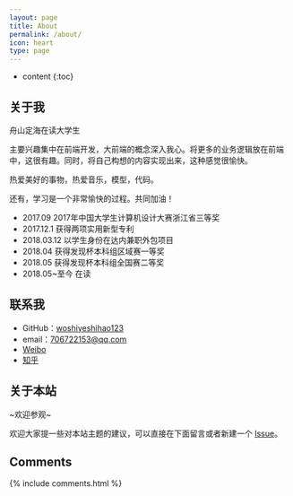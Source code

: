 ```yaml
---
layout: page
title: About
permalink: /about/
icon: heart
type: page
---
```


* content
{:toc}

## 关于我

<!-- <iframe src="https://githubbadge.appspot.com/gaohaoyang?s=1" style="border: 0;height: 142px;width: 200px;overflow: hidden;" frameBorder="0"></iframe> -->

舟山定海在读大学生

主要兴趣集中在前端开发，大前端的概念深入我心。将更多的业务逻辑放在前端中，这很有趣。同时，将自己构想的内容实现出来，这种感觉很愉快。

热爱美好的事物，热爱音乐，模型，代码。

还有，学习是一个非常愉快的过程。共同加油！

* 2017.09 2017年中国大学生计算机设计大赛浙江省三等奖
* 2017.12.1 获得两项实用新型专利
* 2018.03.12 以学生身份在达内兼职外包项目
* 2018.04 获得发现杯本科组区域赛一等奖
* 2018.05 获得发现杯本科组全国赛二等奖
* 2018.05~至今 在读

## 联系我

* GitHub：[woshiyeshihao123](https://github.com/woshiyeshihao123)
* email：706722153@qq.com
* [Weibo](http://weibo.com/5649620380)
* [知乎](https://www.zhihu.com/people/cf134aa4f30afd33f7219e8693960a2b)

## 关于本站

~欢迎参观~

欢迎大家提一些对本站主题的建议，可以直接在下面留言或者新建一个 [Issue](https://github.com/woshiyeshihao123/woshiyeshihao123.github.io/issues)。

## Comments

{% include comments.html %}
